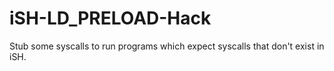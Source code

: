 # iSH-LD_PRELOAD-Hack
Stub some syscalls to run programs which expect syscalls that don't exist in iSH.
